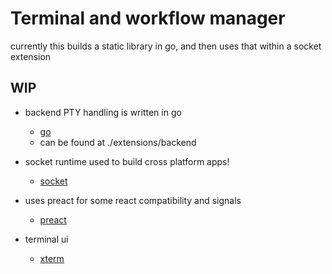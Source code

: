 # Terminal and workflow manager

currently this builds a static library in go, and then uses that within a socket extension

## WIP

 - backend PTY handling is written in go
    - [go](https://go.dev/)
    - can be found at ./extensions/backend

 - socket runtime used to build cross platform apps!
   - [socket](https://github.com/socketsupply/socket)

 - uses preact for some react compatibility and signals
    - [preact](https://preactjs.com/)

 - terminal ui
    - [xterm](https://xtermjs.org/)
